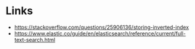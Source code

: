 # Links
- https://stackoverflow.com/questions/25906136/storing-inverted-index
- https://www.elastic.co/guide/en/elasticsearch/reference/current/full-text-search.html
